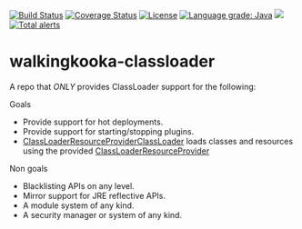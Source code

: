 [![Build Status](https://github.com/mP1/walkingkooka-classloader/actions/workflows/build.yaml/badge.svg)](https://github.com/mP1/walkingkooka-classloader/actions/workflows/build.yaml/badge.svg)
[![Coverage Status](https://coveralls.io/repos/github/mP1/walkingkooka-classloader/badge.svg?branch=master)](https://coveralls.io/repos/github/mP1/walkingkooka-classloader?branch=master)
[![License](https://img.shields.io/badge/License-Apache%202.0-blue.svg)](https://opensource.org/licenses/Apache-2.0)
[![Language grade: Java](https://img.shields.io/lgtm/grade/java/g/mP1/walkingkooka-classloader.svg?logo=lgtm&logoWidth=18)](https://lgtm.com/projects/g/mP1/walkingkooka-classloader/context:java)
![](https://tokei.rs/b1/github/mP1/walkingkooka-classloader)
[![Total alerts](https://img.shields.io/lgtm/alerts/g/mP1/walkingkooka-classloader.svg?logo=lgtm&logoWidth=18)](https://lgtm.com/projects/g/mP1/walkingkooka-classloader/alerts/)

# walkingkooka-classloader
A repo that *ONLY* provides ClassLoader support for the following:

Goals

- Provide support for hot deployments.
- Provide support for starting/stopping plugins.
- [ClassLoaderResourceProviderClassLoader](https://github.com/mP1/walkingkooka-classloader/blob/master/src/main/java/walkingkooka/classloader/ClassLoaderResourceProviderClassLoader.java) 
  loads classes and resources using the provided [ClassLoaderResourceProvider](https://github.com/mP1/walkingkooka-classloader/blob/master/src/main/java/walkingkooka/classloader/ClassLoaderResourceProvider.java) 

Non goals

- Blacklisting APIs on any level.
- Mirror support for JRE reflective APIs.
- A module system of any kind.
- A security manager or system of any kind.
